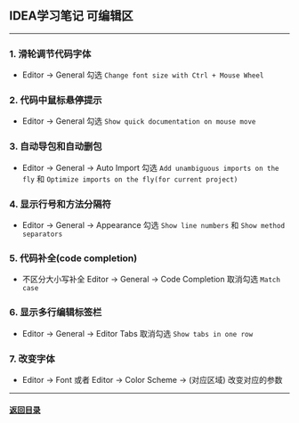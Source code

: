 ## IDEA学习笔记 可编辑区
---

### 1. 滑轮调节代码字体

+ Editor -> General 勾选 `Change font size with Ctrl + Mouse Wheel`

### 2. 代码中鼠标悬停提示

+ Editor -> General 勾选 `Show quick documentation on mouse move`

### 3. 自动导包和自动删包

+ Editor -> General -> Auto Import 勾选 `Add unambiguous imports on the fly` 和 `Optimize imports on the fly(for current project)`

### 4. 显示行号和方法分隔符

+ Editor -> General -> Appearance 勾选 `Show line numbers` 和 `Show method separators`

### 5. 代码补全(code completion)

+ 不区分大小写补全
    Editor -> General -> Code Completion 取消勾选 `Match case`

### 6. 显示多行编辑标签栏

+ Editor -> General -> Editor Tabs 取消勾选 `Show tabs in one row`

### 7. 改变字体

+ Editor -> Font 或者 Editor -> Color Scheme -> (对应区域) 改变对应的参数

---
#### [返回目录](./)



